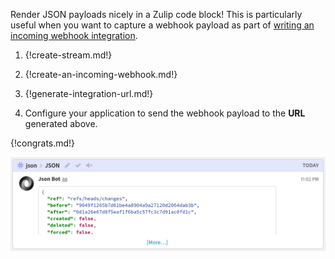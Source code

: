Render JSON payloads nicely in a Zulip code block! This is
particularly useful when you want to capture a webhook payload as part
of [writing an incoming webhook
integration](/api/incoming-webhooks-overview).

1. {!create-stream.md!}

1. {!create-an-incoming-webhook.md!}

1. {!generate-integration-url.md!}

1. Configure your application to send the webhook
    payload to the **URL** generated above.

{!congrats.md!}

![](/static/images/integrations/json/001.png)
